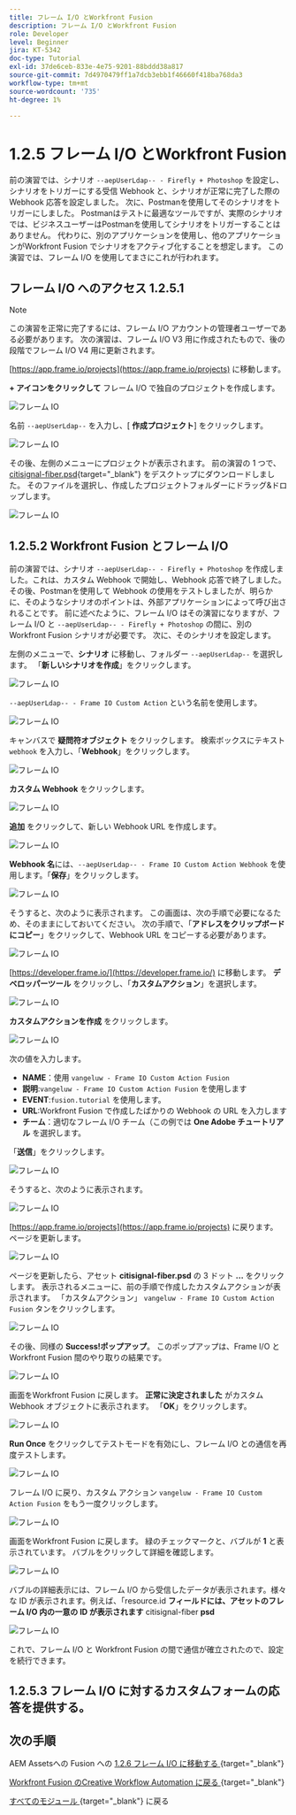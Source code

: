 ```yaml
---
title: フレーム I/O とWorkfront Fusion
description: フレーム I/O とWorkfront Fusion
role: Developer
level: Beginner
jira: KT-5342
doc-type: Tutorial
exl-id: 37de6ceb-833e-4e75-9201-88bddd38a817
source-git-commit: 7d4970479ff1a7dcb3ebb1f46660f418ba768da3
workflow-type: tm+mt
source-wordcount: '735'
ht-degree: 1%

---
```


# 1.2.5 フレーム I/O とWorkfront Fusion

前の演習では、シナリオ `--aepUserLdap-- - Firefly + Photoshop` を設定し、シナリオをトリガーにする受信 Webhook と、シナリオが正常に完了した際の Webhook 応答を設定しました。 次に、Postmanを使用してそのシナリオをトリガーにしました。 Postmanはテストに最適なツールですが、実際のシナリオでは、ビジネスユーザーはPostmanを使用してシナリオをトリガーすることはありません。 代わりに、別のアプリケーションを使用し、他のアプリケーションがWorkfront Fusion でシナリオをアクティブ化することを想定します。 この演習では、フレーム I/O を使用してまさにこれが行われます。

## フレーム I/O へのアクセス 1.2.5.1

>[!NOTE]
>
>この演習を正常に完了するには、フレーム I/O アカウントの管理者ユーザーである必要があります。 次の演習は、フレーム I/O V3 用に作成されたもので、後の段階でフレーム I/O V4 用に更新されます。

[https://app.frame.io/projects](https://app.frame.io/projects) に移動します。

**+ アイコンをクリックして** フレーム I/O で独自のプロジェクトを作成します。

![フレーム IO](./images/frame1.png)

名前 `--aepUserLdap--` を入力し、[ **作成プロジェクト**] をクリックします。

![ フレーム IO](./images/frame2.png)

その後、左側のメニューにプロジェクトが表示されます。
前の演習の 1 つで、[citisignal-fiber.psd](./../../../assets/ff/citisignal-fiber.psd){target="_blank"} をデスクトップにダウンロードしました。 そのファイルを選択し、作成したプロジェクトフォルダーにドラッグ&amp;ドロップします。

![ フレーム IO](./images/frame3.png)

## 1.2.5.2 Workfront Fusion とフレーム I/O

前の演習では、シナリオ `--aepUserLdap-- - Firefly + Photoshop` を作成しました。これは、カスタム Webhook で開始し、Webhook 応答で終了しました。 その後、Postmanを使用して Webhook の使用をテストしましたが、明らかに、そのようなシナリオのポイントは、外部アプリケーションによって呼び出されることです。 前に述べたように、フレーム I/O はその演習になりますが、フレーム I/O と `--aepUserLdap-- - Firefly + Photoshop` の間に、別のWorkfront Fusion シナリオが必要です。 次に、そのシナリオを設定します。

左側のメニューで、**シナリオ** に移動し、フォルダー `--aepUserLdap--` を選択します。 「**新しいシナリオを作成**」をクリックします。

![ フレーム IO](./images/frame4.png)

`--aepUserLdap-- - Frame IO Custom Action` という名前を使用します。

![ フレーム IO](./images/frame5.png)

キャンバスで **疑問符オブジェクト** をクリックします。 検索ボックスにテキスト `webhook` を入力し、「**Webhook**」をクリックします。

![ フレーム IO](./images/frame6.png)

**カスタム Webhook** をクリックします。

![ フレーム IO](./images/frame7.png)

**追加** をクリックして、新しい Webhook URL を作成します。

![ フレーム IO](./images/frame8.png)

**Webhook 名**&#x200B;には、`--aepUserLdap-- - Frame IO Custom Action Webhook` を使用します。「**保存**」をクリックします。

![フレーム IO](./images/frame9.png)

そうすると、次のように表示されます。 この画面は、次の手順で必要になるため、そのままにしておいてください。 次の手順で、「**アドレスをクリップボードにコピー**」をクリックして、Webhook URL をコピーする必要があります。

![ フレーム IO](./images/frame10.png)

[https://developer.frame.io/](https://developer.frame.io/) に移動します。 **デベロッパーツール** をクリックし、「**カスタムアクション**」を選択します。

![ フレーム IO](./images/frame11.png)

**カスタムアクションを作成** をクリックします。

![ フレーム IO](./images/frame12.png)

次の値を入力します。

- **NAME**：使用 `vangeluw - Frame IO Custom Action Fusion`
- **説明**:`vangeluw - Frame IO Custom Action Fusion` を使用します
- **EVENT**:`fusion.tutorial` を使用します。
- **URL**:Workfront Fusion で作成したばかりの Webhook の URL を入力します
- **チーム**：適切なフレーム I/O チーム（この例では **One Adobe チュートリアル** を選択します。

「**送信**」をクリックします。

![ フレーム IO](./images/frame15.png)

そうすると、次のように表示されます。

![フレーム IO](./images/frame14.png)

[https://app.frame.io/projects](https://app.frame.io/projects) に戻ります。 ページを更新します。

![ フレーム IO](./images/frame16.png)

ページを更新したら、アセット **citisignal-fiber.psd** の 3 ドット **...** をクリックします。 表示されるメニューに、前の手順で作成したカスタムアクションが表示されます。 「カスタムアクション」 `vangeluw - Frame IO Custom Action Fusion` タンをクリックします。

![ フレーム IO](./images/frame17.png)

その後、同様の **Success!ポップアップ**。 このポップアップは、Frame I/O とWorkfront Fusion 間のやり取りの結果です。

![ フレーム IO](./images/frame18.png)

画面をWorkfront Fusion に戻します。 **正常に決定されました** がカスタム Webhook オブジェクトに表示されます。 「**OK**」をクリックします。

![ フレーム IO](./images/frame19.png)

**Run Once** をクリックしてテストモードを有効にし、フレーム I/O との通信を再度テストします。

![ フレーム IO](./images/frame20.png)

フレーム I/O に戻り、カスタム アクション `vangeluw - Frame IO Custom Action Fusion` をもう一度クリックします。

![ フレーム IO](./images/frame21.png)

画面をWorkfront Fusion に戻します。 緑のチェックマークと、バブルが **1** と表示されています。 バブルをクリックして詳細を確認します。

![ フレーム IO](./images/frame22.png)

バブルの詳細表示には、フレーム I/O から受信したデータが表示されます。様々な ID が表示されます。例えば、「resource.id **フィールドには、アセットのフレーム I/O 内の一意の ID が表示されます** citisignal-fiber **psd**

![フレーム IO](./images/frame23.png)

これで、フレーム I/O と Workfront Fusion の間で通信が確立されたので、設定を続行できます。

## 1.2.5.3 フレーム I/O に対するカスタムフォームの応答を提供する。



## 次の手順

AEM Assetsへの Fusion への [1.2.6 フレーム I/O に移動する ](./ex6.md){target="_blank"}

[Workfront Fusion のCreative Workflow Automation に戻る ](./automation.md){target="_blank"}

[ すべてのモジュール ](./../../../overview.md){target="_blank"} に戻る

